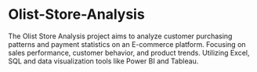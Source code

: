 # Olist-Store-Analysis
The Olist Store Analysis project aims to analyze customer purchasing patterns and payment statistics on an E-commerce platform. Focusing on sales performance, customer behavior, and product trends. Utilizing Excel, SQL and data visualization tools like Power BI and Tableau.
